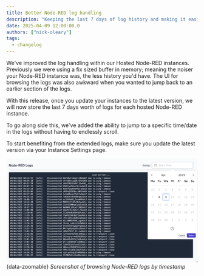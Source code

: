```yaml
---
title: Better Node-RED log handling
description: "Keeping the last 7 days of log history and making it easier to access"
date: 2025-04-09 12:00:00.0  
authors: ["nick-oleary"]
tags:
  - changelog
---
```


We've improved the log handling within our Hosted Node-RED instances. Previously we were using a fix sized buffer in memory; meaning the noiser your Node-RED instance was, the less history you'd have. The UI for browsing the logs was also awkward when you wanted to jump back to an earlier section of the logs.

With this release, once you update your instances to the latest version, we will
now store the last 7 days worth of logs for each hosted Node-RED instance.

To go along side this, we've added the ability to jump to a specific time/date in the logs without having to endlessly scroll.

To start benefiting from the extended logs, make sure you update the latest version via your Instance Settings page.

![Screenshot of browsing Node-RED logs by timestamp](./images/browse-logs.png){data-zoomable}
_Screenshot of browsing Node-RED logs by timestamp_
